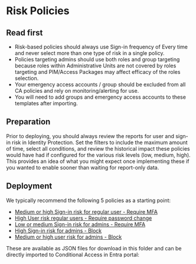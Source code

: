 # Risk Policies

## Read first
- Risk-based policies should always use Sign-in frequency of Every time and never select more than one type of risk in a single policy.
- Policies targeting admins should use both roles and group targeting because roles within Administrative Units are not covered by roles targeting and PIM/Access Packages may affect efficacy of the roles selection. 
- Your emergency access accounts / group should be excluded from all CA policies and rely on monitoring/alerting for use.
- You will need to add groups and emergency access accounts to these templates after importing.

## Preparation

Prior to deploying, you should always review the reports for user and sign-in risk in Identity Protection. Set the filters to include the maximum amount of time, select all conditions, and review the historical impact these policies would have had if configured for the various risk levels (low, medium, high). This provides an idea of what you might expect once implementing these if you wanted to enable sooner than waiting for report-only data.


## Deployment

We typically recommend the following 5 policies as a starting point:

- [Medium or high Sign-in risk for regular user - Require MFA]()
- [High User risk regular users - Require password change]()
- [Low or medium Sign-in risk for admins - Require MFA]()
- [High Sign-in risk for admins - Block]()
- [Medium or high user risk for admins - Block]()

These are available as JSON files for download in this folder and can be directly imported to Conditional Access in Entra portal:
